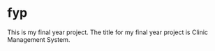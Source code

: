 # fyp
This is my final year project. The title for my final year project is Clinic Management System. 
